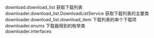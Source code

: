 download.download_list 获取下载列表  
downloader.download_list.DownloadListService 获取下载列表的主要类  
downloader.download_list.download_item 下载列表的单个下载项  
downloader.enums 下载器用到的枚举类  
downloader.interfaces